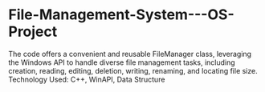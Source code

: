 # File-Management-System---OS-Project
The code offers a convenient and reusable FileManager class, leveraging the Windows API to handle diverse file management tasks, including creation, reading, editing, deletion, writing, renaming, and locating file size. Technology Used: C++, WinAPI, Data Structure
